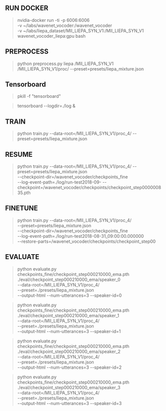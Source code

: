 ## RUN DOCKER

> nvidia-docker run -ti -p 6006:6006 \
>     -v ~/labs/wavenet_vocoder:/wavenet_vocoder \
>     -v ~/labs/liepa_dataset/MII_LIEPA_SYN_V1:/MII_LIEPA_SYN_V1\
>     wavenet_vocoder_liepa:gpu bash

## PREPROCESS

> python preprocess.py liepa /MII_LIEPA_SYN_V1 /MII_LIEPA_SYN_V1/proc/ --preset=presets/liepa_mixture.json

## Tensorboard

> pkill -f "tensorboard"

> tensorboard --logdir=./log &

## TRAIN

> python train.py --data-root=/MII_LIEPA_SYN_V1/proc_4/ --preset=presets/liepa_mixture.json

## RESUME

> python train.py --data-root=/MII_LIEPA_SYN_V1/proc_4/ --preset=presets/liepa_mixture.json \
>   --checkpoint-dir=/wavenet_vocoder/checkpoints_fine \
>   --log-event-path=./log/run-test2018-09-
>   --checkpoint=/wavenet_vocoder/checkpoints/checkpoint_step000000835.pth

## FINETUNE

> python train.py --data-root=/MII_LIEPA_SYN_V1/proc_4/ \
>   --preset=presets/liepa_mixture.json \
>   --checkpoint-dir=/wavenet_vocoder/checkpoints_fine \
>   --log-event-path=./log/run-test2018-08-31_09:00:00.000000 \
>   --restore-parts=/wavenet_vocoder/checkpoints/checkpoint_step00

## EVALUATE

> python evaluate.py checkpoints_fine/checkpoint_step000210000_ema.pth \
>  ./eval/checkpoint_step000210000_ema/speaker_0 \
>  --data-root=/MII_LIEPA_SYN_V1/proc_4/  \
>  --preset=./presets/liepa_mixture.json \
>  --output-html --num-utterances=3 --speaker-id=0

> python evaluate.py checkpoints_fine/checkpoint_step000210000_ema.pth \
>  ./eval/checkpoint_step000210000_ema/speaker_1 \
>  --data-root=/MII_LIEPA_SYN_V1/proc_4/  \
>  --preset=./presets/liepa_mixture.json \
>  --output-html --num-utterances=3 --speaker-id=1

> python evaluate.py checkpoints_fine/checkpoint_step000210000_ema.pth \
>  ./eval/checkpoint_step000210000_ema/speaker_2 \
>  --data-root=/MII_LIEPA_SYN_V1/proc_4/  \
>  --preset=./presets/liepa_mixture.json \
>  --output-html --num-utterances=3 --speaker-id=2

> python evaluate.py checkpoints_fine/checkpoint_step000210000_ema.pth \
>  ./eval/checkpoint_step000210000_ema/speaker_3 \
>  --data-root=/MII_LIEPA_SYN_V1/proc_4/  \
>  --preset=./presets/liepa_mixture.json \
>  --output-html --num-utterances=3 --speaker-id=3
